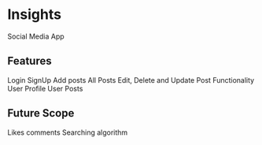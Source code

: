 # Insights
Social Media App

## Features
 Login SignUp
 Add posts
 All Posts
 Edit, Delete and Update Post Functionality
 User Profile 
 User Posts

## Future Scope 

 Likes comments
 Searching algorithm
